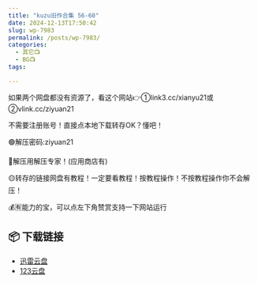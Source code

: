 ```yaml
---
title: "kuzu旧作合集 56-60"
date: 2024-12-13T17:50:42
slug: wp-7983
permalink: /posts/wp-7983/
categories:
  - 其它📺
  - BG📺
tags:

---
```


如果两个网盘都没有资源了，看这个网站👉①link3.cc/xianyu21或②vlink.cc/ziyuan21

不需要注册账号！直接点本地下载转存OK？懂吧！

🟢解压密码:ziyuan21

🔵解压用解压专家！(应用商店有)

🟡转存的链接网盘有教程！一定要看教程！按教程操作！不按教程操作你不会解压！

💰🈶能力的宝，可以点左下角赞赏支持一下网站运行

## 📦 下载链接
- [迅雷云盘](https://blziyuan21.com/pay-download/7983?key=79cb9c6015&down_id=0)
- [123云盘](https://blziyuan21.com/pay-download/7983?key=79cb9c6015&down_id=1)

